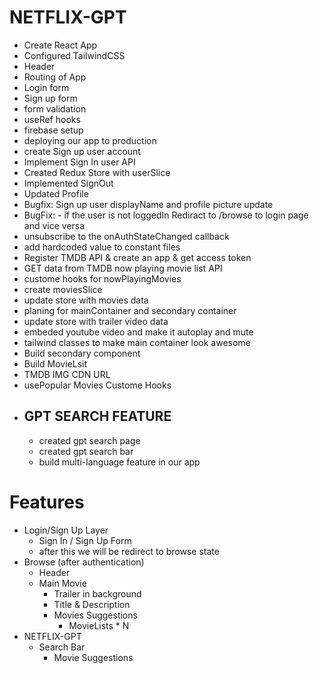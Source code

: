 # NETFLIX-GPT

- Create React App
- Configured TailwindCSS
- Header
- Routing of App
- Login form
- Sign up form
- form validation
- useRef hooks
- firebase setup
- deploying our app to production
- create Sign up user account
- Implement Sign In user API
- Created Redux Store with userSlice
- Implemented SignOut
- Updated Profile
- Bugfix: Sign up user displayName and profile picture update
- BugFix: - if the user is not loggedIn Rediract to /browse to login page and vice versa
- unsubscribe to the onAuthStateChanged callback
- add hardcoded value to constant files
- Register TMDB API & create an app & get access token
- GET data from TMDB now playing movie list API
- custome hooks for nowPlayingMovies
- create moviesSlice
- update store with movies data
- planing for mainContainer and secondary container
- update store with trailer video data
- embeded youtube video and make it autoplay and mute
- tailwind classes to make main container look awesome
- Build secondary component
- Build MovieLsit
- TMDB IMG CDN URL
- usePopular Movies Custome Hooks
- GPT SEARCH FEATURE
    -
    - created gpt search page
    - created gpt search bar
    - build multi-language feature in our app
# Features
- Login/Sign Up Layer 
    - Sign In / Sign Up Form
    - after this we will be redirect to browse state
- Browse (after authentication)
    - Header
    - Main Movie
        - Trailer in background
        - Title & Description
        - Movies Suggestions
            - MovieLists * N
- NETFLIX-GPT
    - Search Bar
        - Movie Suggestions